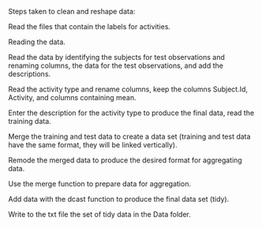 Steps taken to clean and reshape data:

Read the files that contain the labels for activities.

Reading the data.

Read the data by identifying the subjects for test observations and renaming columns, the data for the test observations, and add the descriptions.

Read the activity type and rename columns, keep the columns Subject.Id, Activity, and columns containing mean.

Enter the description for the activity type to produce the final data, read the training data.
 
Merge the training and test data to create a data set (training and test data have the same format, they will be linked vertically).

Remode the merged data to produce the desired format for aggregating data.

Use the merge function to prepare data for aggregation.

Add data with the dcast function to produce the final data set (tidy).

Write to the txt file the set of tidy data in the Data folder.
